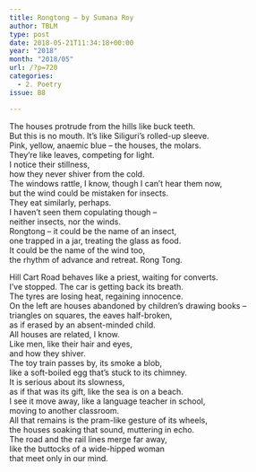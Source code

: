 ```yaml
---
title: Rongtong – by Sumana Roy
author: TBLM
type: post
date: 2018-05-21T11:34:18+00:00
year: "2018"
month: "2018/05"
url: /?p=720
categories:
  - 2. Poetry
issue: B8

---
```

The houses protrude from the hills like buck teeth.  
But this is no mouth. It’s like Siliguri’s rolled-up sleeve.  
Pink, yellow, anaemic blue – the houses, the molars.  
They’re like leaves, competing for light.  
I notice their stillness,  
how they never shiver from the cold.  
The windows rattle, I know, though I can’t hear them now,  
but the wind could be mistaken for insects.  
They eat similarly, perhaps.  
I haven’t seen them copulating though –  
neither insects, nor the winds.  
Rongtong – it could be the name of an insect,  
one trapped in a jar, treating the glass as food.  
It could be the name of the wind too,  
the rhythm of advance and retreat. Rong Tong.

Hill Cart Road behaves like a priest, waiting for converts.  
I’ve stopped. The car is getting back its breath.  
The tyres are losing heat, regaining innocence.  
On the left are houses abandoned by children’s drawing books –  
triangles on squares, the eaves half-broken,  
as if erased by an absent-minded child.  
All houses are related, I know.  
Like men, like their hair and eyes,  
and how they shiver.  
The toy train passes by, its smoke a blob,  
like a soft-boiled egg that’s stuck to its chimney.  
It is serious about its slowness,  
as if that was its gift, like the sea is on a beach.  
I see it move away, like a language teacher in school,  
moving to another classroom.  
All that remains is the pram-like gesture of its wheels,  
the houses soaking that sound, muttering in echo.  
The road and the rail lines merge far away,  
like the buttocks of a wide-hipped woman  
that meet only in our mind.
